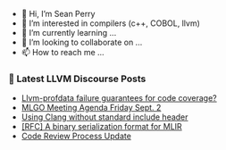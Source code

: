 - 👋 Hi, I’m Sean Perry
- 👀 I’m interested in compilers (c++, COBOL, llvm)
- 🌱 I’m currently learning ...
- 💞️ I’m looking to collaborate on ...
- 📫 How to reach me ...

<!---
s66perry/s66perry is a ✨ special ✨ repository because its `README.md` (this file) appears on your GitHub profile.
You can click the Preview link to take a look at your changes.
--->
### 📕 Latest LLVM Discourse Posts

<!-- DISCOURSE-LLVM:START -->
- [Llvm-profdata failure guarantees for code coverage?](https://discourse.llvm.org/t/llvm-profdata-failure-guarantees-for-code-coverage/64924#post_3)
- [MLGO Meeting Agenda Friday Sept. 2](https://discourse.llvm.org/t/mlgo-meeting-agenda-friday-sept-2/64928#post_1)
- [Using Clang without standard include header](https://discourse.llvm.org/t/using-clang-without-standard-include-header/64925#post_5)
- [[RFC] A binary serialization format for MLIR](https://discourse.llvm.org/t/rfc-a-binary-serialization-format-for-mlir/63518?page=2#post_30)
- [Code Review Process Update](https://discourse.llvm.org/t/code-review-process-update/63964?page=6#post_117)
<!-- DISCOURSE-LLVM:END -->
